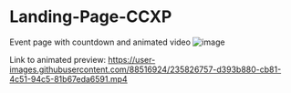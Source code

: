 # Landing-Page-CCXP



Event page with countdown and animated video
![image](https://user-images.githubusercontent.com/88516924/235827143-b5f4b6e5-ad06-4ab4-8c2d-7bd8eafb949b.png)


Link to animated preview:
https://user-images.githubusercontent.com/88516924/235826757-d393b880-cb81-4c51-94c5-81b67eda6591.mp4

